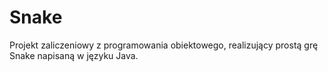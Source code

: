 # Snake
Projekt zaliczeniowy z programowania obiektowego, realizujący prostą grę Snake napisaną w języku Java.
